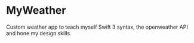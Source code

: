 # MyWeather
Custom weather app to teach myself Swift 3 syntax, the openweather API and hone my design skills.
